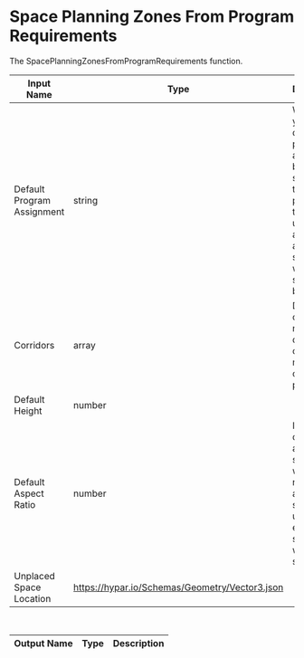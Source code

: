# Space Planning Zones From Program Requirements

The SpacePlanningZonesFromProgramRequirements function.

| Input Name                 | Type                                           | Description                                                                                                                                                          |
| -------------------------- | ---------------------------------------------- | -------------------------------------------------------------------------------------------------------------------------------------------------------------------- |
| Default Program Assignment | string                                         | What would you like the default program for all zones to be? If specified, this program type will be used to fill all floor area not specified with specific blocks. |
| Corridors                  | array                                          | Define the circulation network by drawing one or more corridor paths.                                                                                                |
| Default Height             | number                                         |                                                                                                                                                                      |
| Default Aspect Ratio       | number                                         | If width and depth aren't supplied, what rectangular aspect ratio should be used for each space? 1.0 will be a square.                                               |
| Unplaced Space Location    | https://hypar.io/Schemas/Geometry/Vector3.json |                                                                                                                                                                      |

<br>

| Output Name | Type | Description |
| ----------- | ---- | ----------- |
